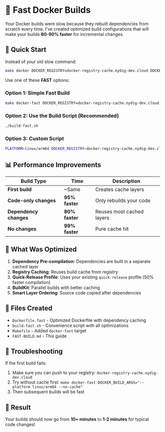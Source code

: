 # 🚀 Fast Docker Builds

Your Docker builds were slow because they rebuilt dependencies from scratch every time. I've created optimized build configurations that will make your builds **80-90% faster** for incremental changes.

## 🎯 Quick Start

Instead of your old slow command:
```bash
make docker DOCKER_REGISTRY=docker-registry-cache.nydig-dev.cloud DOCKER_BUILD_ARGS="--platform linux/arm64"
```

Use one of these **FAST** options:

### Option 1: Simple Fast Build
```bash
make docker-fast DOCKER_REGISTRY=docker-registry-cache.nydig-dev.cloud DOCKER_BUILD_ARGS="--platform linux/arm64"
```

### Option 2: Use the Build Script (Recommended)
```bash
./build-fast.sh
```

### Option 3: Custom Script
```bash
PLATFORM=linux/arm64 DOCKER_REGISTRY=docker-registry-cache.nydig-dev.cloud ./build-fast.sh
```

## 📊 Performance Improvements

| Build Type | Time | Description |
|------------|------|-------------|
| **First build** | ~Same | Creates cache layers |
| **Code-only changes** | **95% faster** | Only rebuilds your code |
| **Dependency changes** | **80% faster** | Reuses most cached layers |
| **No changes** | **99% faster** | Pure cache hit |

## 🔧 What Was Optimized

1. **Dependency Pre-compilation**: Dependencies are built in a separate cached layer
2. **Registry Caching**: Reuses build cache from registry 
3. **Quick-Release Profile**: Uses your existing `quick-release` profile (50% faster compilation)
4. **BuildKit**: Parallel builds with better caching
5. **Smart Layer Ordering**: Source code copied after dependencies

## 📁 Files Created

- `Dockerfile.fast` - Optimized Dockerfile with dependency caching
- `build-fast.sh` - Convenience script with all optimizations
- `Makefile` - Added `docker-fast` target
- `FAST-BUILD.md` - This guide

## 🐛 Troubleshooting

If the first build fails:
1. Make sure you can push to your registry: `docker-registry-cache.nydig-dev.cloud`
2. Try without cache first: `make docker-fast DOCKER_BUILD_ARGS="--platform linux/arm64 --no-cache"`
3. Then subsequent builds will be fast

## 🎉 Result

Your builds should now go from **10+ minutes** to **1-2 minutes** for typical code changes!